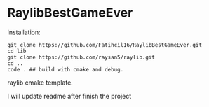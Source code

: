 # RaylibBestGameEver
Installation:
```
git clone https://github.com/Fatihcil16/RaylibBestGameEver.git
cd lib
git clone https://github.com/raysan5/raylib.git
cd ..
code . ## build with cmake and debug.
```

raylib cmake template.

I will update readme after finish the project
